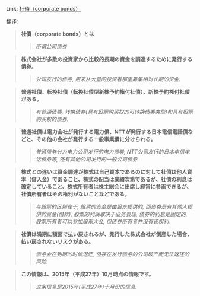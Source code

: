 Link: [社債（corporate bonds）](https://www.shiruporuto.jp/public/data/vocabulary/yogo/s/shasai.html)

翻译:
> **社債（corporate bonds）とは**
>> *所谓公司债券*

> **株式会社が多数の投資家から比較的長期の資金を調達するために発行する債券。**
>> *公司发行的债券, 用来从大量的投资者那里筹集相对长期的资金.*

> **普通社債、転換社債（転換社債型新株予約権付社債）、新株予約権付社債がある。**
>> *有普通债券, 转换债券(具有股票购买权的可转换债券类型)和具有股票购买权的债券.*

> **普通社債は電力会社が発行する電力債、NTTが発行する日本電信電話債などと、その他の会社が発行する一般事業債に分けられる。**
>> *普通债券分为电力公司发行的电力债券, NTT公司发行的日本电信电话债券等, 还有其他公司发行的一般公司债券.*

> **株式との違いは資金調達が株式は自己資本であるのに対して社債は他人資本（借入金）であること、株式の配当は業績次第であるが、社債の利息は確定していること、株式所有者は株主総会に出席し経営に参画できるが、社債所有者はその権利がないことなどである。**
>> *与股票的区别在于, 股票的资金是由股东提供的, 而债券是有其他人提供的资金(借款), 股票的利润取决于业务表现, 债券的利息是固定的, 股票所有者可以参加股东大会, 但债券所有者并没有该权利.*

> **社債は満期に額面で払い戻されるが、発行した株式会社が倒産した場合、払い戻されないリスクがある。**
>> *债券会在到期的时候退还, 但存在发行债券的公司破产而无法返还的风险.*

> **この情報は、2015年（平成27年）10月時点の情報です。**
>> *这条信息是2015年(平成27年)十月份的信息.*